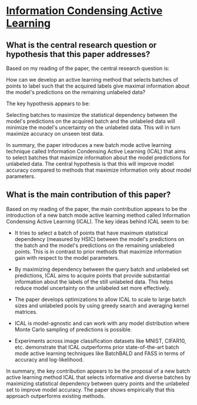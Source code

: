 # [Information Condensing Active Learning](https://arxiv.org/abs/2002.07916v2)

## What is the central research question or hypothesis that this paper addresses?

 Based on my reading of the paper, the central research question is:

How can we develop an active learning method that selects batches of points to label such that the acquired labels give maximal information about the model's predictions on the remaining unlabeled data?

The key hypothesis appears to be:

Selecting batches to maximize the statistical dependency between the model's predictions on the acquired batch and the unlabeled data will minimize the model's uncertainty on the unlabeled data. This will in turn maximize accuracy on unseen test data.

In summary, the paper introduces a new batch mode active learning technique called Information Condensing Active Learning (ICAL) that aims to select batches that maximize information about the model predictions for unlabeled data. The central hypothesis is that this will improve model accuracy compared to methods that maximize information only about model parameters.


## What is the main contribution of this paper?

 Based on my reading of the paper, the main contribution appears to be the introduction of a new batch mode active learning method called Information Condensing Active Learning (ICAL). The key ideas behind ICAL seem to be:

- It tries to select a batch of points that have maximum statistical dependency (measured by HSIC) between the model's predictions on the batch and the model's predictions on the remaining unlabeled points. This is in contrast to prior methods that maximize information gain with respect to the model parameters. 

- By maximizing dependency between the query batch and unlabeled set predictions, ICAL aims to acquire points that provide substantial information about the labels of the still unlabeled data. This helps reduce model uncertainty on the unlabeled set more effectively.

- The paper develops optimizations to allow ICAL to scale to large batch sizes and unlabeled pools by using greedy search and averaging kernel matrices. 

- ICAL is model-agnostic and can work with any model distribution where Monte Carlo sampling of predictions is possible.

- Experiments across image classification datasets like MNIST, CIFAR10, etc. demonstrate that ICAL outperforms prior state-of-the-art batch mode active learning techniques like BatchBALD and FASS in terms of accuracy and log-likelihood.

In summary, the key contribution appears to be the proposal of a new batch active learning method ICAL that selects informative and diverse batches by maximizing statistical dependency between query points and the unlabeled set to improve model accuracy. The paper shows empirically that this approach outperforms existing methods.
